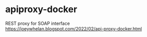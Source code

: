 # apiproxy-docker
REST proxy for SOAP interface
https://joeywhelan.blogspot.com/2022/02/api-proxy-docker.html

